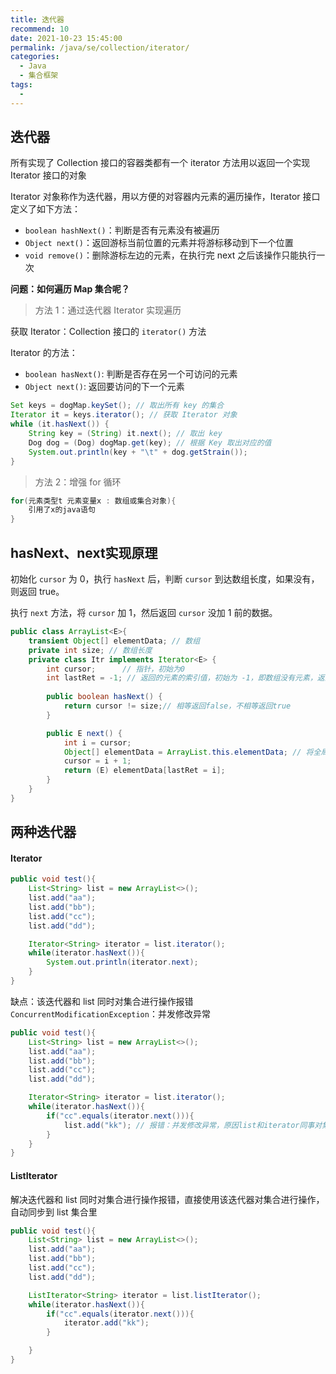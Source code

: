 ```yaml
---
title: 迭代器
recommend: 10
date: 2021-10-23 15:45:00
permalink: /java/se/collection/iterator/
categories: 
  - Java
  - 集合框架
tags: 
  - 
---
```


## 迭代器

所有实现了 Collection 接口的容器类都有一个 iterator 方法用以返回一个实现 Iterator 接口的对象

Iterator 对象称作为迭代器，用以方便的对容器内元素的遍历操作，Iterator 接口定义了如下方法：

- `boolean hashNext()`：判断是否有元素没有被遍历
- `Object next()`：返回游标当前位置的元素并将游标移动到下一个位置
- `void remove()`：删除游标左边的元素，在执行完 next 之后该操作只能执行一次



**问题：如何遍历 Map 集合呢？**

> 方法 1：通过迭代器 Iterator 实现遍历

获取 Iterator：Collection 接口的 `iterator()` 方法

Iterator 的方法：

- `boolean hasNext()`: 判断是否存在另一个可访问的元素
- `Object next()`: 返回要访问的下一个元素

```java
Set keys = dogMap.keySet(); // 取出所有 key 的集合
Iterator it = keys.iterator(); // 获取 Iterator 对象
while (it.hasNext()) {
    String key = (String) it.next(); // 取出 key
    Dog dog = (Dog) dogMap.get(key); // 根据 Key 取出对应的值
    System.out.println(key + "\t" + dog.getStrain());
}
```

> 方法 2：增强 for 循环
>

```java
for(元素类型t 元素变量x : 数组或集合对象){
	引用了x的java语句
}
```

## hasNext、next实现原理

初始化 `cursor` 为 0，执行 `hasNext` 后，判断 `cursor` 到达数组长度，如果没有，则返回 true。

执行 `next` 方法，将 `cursor` 加 1，然后返回 `cursor` 没加 1 前的数据。

```java
public class ArrayList<E>{
    transient Object[] elementData; // 数组
    private int size; // 数组长度
    private class Itr implements Iterator<E> {
        int cursor;      // 指针，初始为0
        int lastRet = -1; // 返回的元素的索引值，初始为 -1，即数组没有元素，返回 -1
        
        public boolean hasNext() { 
            return cursor != size;// 相等返回false，不相等返回true
        }

        public E next() {
            int i = cursor; 
            Object[] elementData = ArrayList.this.elementData; // 将全局变量复制一份给局部遍历，防止污染全局变量
            cursor = i + 1;
            return (E) elementData[lastRet = i];
        }
    }
}
```

## 两种迭代器

#### Iterator

```java
public void test(){
    List<String> list = new ArrayList<>();
    list.add("aa");
    list.add("bb");
    list.add("cc");
    list.add("dd");

    Iterator<String> iterator = list.iterator();
    while(iterator.hasNext()){
        System.out.println(iterator.next);
    }
}
```

缺点：该迭代器和 list 同时对集合进行操作报错 `ConcurrentModificationException`：并发修改异常

```java
public void test(){
    List<String> list = new ArrayList<>();
    list.add("aa");
    list.add("bb");
    list.add("cc");
    list.add("dd");

    Iterator<String> iterator = list.iterator();
    while(iterator.hasNext()){
        if("cc".equals(iterator.next())){
            list.add("kk"); // 报错：并发修改异常，原因list和iterator同事对集合进行操作，不可取
        }
    }
}
```

#### ListIterator

解决迭代器和 list 同时对集合进行操作报错，直接使用该迭代器对集合进行操作，自动同步到 list 集合里

```java
public void test(){
    List<String> list = new ArrayList<>();
    list.add("aa");
    list.add("bb");
    list.add("cc");
    list.add("dd");

    ListIterator<String> iterator = list.listIterator();
    while(iterator.hasNext()){
        if("cc".equals(iterator.next())){
            iterator.add("kk");
        }

    }
}
```

## 